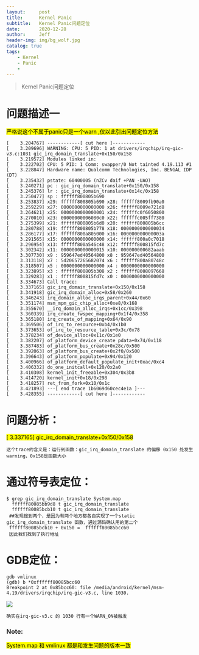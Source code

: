 ```yaml
---
layout:     post
title:      Kernel Panic
subtitle:   Kernel Panic问题定位
date:       2020-12-28
author:     Jeff
header-img: img/bg_wolf.jpg
catalog: true
tags:
    - Kernel
    - Panic
    - 
---
```


>Kernel Panic问题定位

# 问题描述一
<mark>严格说这个不属于panic只是一个warn ,仅以此引出问题定位方法</mark>

	[    3.204767] ------------[ cut here ]------------
	[    3.209696] WARNING: CPU: 5 PID: 1 at drivers/irqchip/irq-gic-v3.c:1031 gic_irq_domain_translate+0x150/0x158
	[    3.219572] Modules linked in:
	[    3.222702] CPU: 5 PID: 1 Comm: swapper/0 Not tainted 4.19.113 #1
	[    3.228847] Hardware name: Qualcomm Technologies, Inc. BENGAL IDP (DT)
	[    3.235432] pstate: 60400005 (nZCv daif +PAN -UAO)
	[    3.240271] pc : gic_irq_domain_translate+0x150/0x158
	[    3.245376] lr : gic_irq_domain_translate+0x14c/0x158
	[    3.250477] sp : ffffff800805b690
	[    3.253837] x29: ffffff800805b690 x28: ffffff8009fb90a0 
	[    3.259229] x27: 0000000000000000 x26: ffffff8009e721d8 
	[    3.264621] x25: 0000000000000001 x24: ffffffc0f6050800 
	[    3.270010] x23: 00000000006080c0 x22: ffffffc005ff7380 
	[    3.275399] x21: ffffff800805b6d0 x20: ffffff800805b6cc 
	[    3.280788] x19: ffffff800805b778 x18: 0000000000000034 
	[    3.286177] x17: ffffff800a805000 x16: 000000000000003a 
	[    3.291565] x15: 0000000000000000 x14: ffffff800a0c7018 
	[    3.296954] x13: ffffff800a546c48 x12: ffffff800815fd7c 
	[    3.302342] x11: 0000000000000015 x10: 000000000682aaab 
	[    3.307730] x9 : 959647ed40564800 x8 : 959647ed40564800 
	[    3.313118] x7 : 5d20657265682074 x6 : ffffff800a80748c 
	[    3.318507] x5 : 0000000000000000 x4 : 0000000000000000 
	[    3.323895] x3 : ffffff800805b308 x2 : ffffff8008097668 
	[    3.329283] x1 : ffffff800815fd7c x0 : 0000000000000000 
	[    3.334673] Call trace:
	[    3.337165] gic_irq_domain_translate+0x150/0x158
	[    3.341918] gic_irq_domain_alloc+0x58/0x260
	[    3.346243] irq_domain_alloc_irqs_parent+0x44/0x60
	[    3.351174] msm_mpm_gic_chip_alloc+0xe8/0x168
	[    3.355670] __irq_domain_alloc_irqs+0x1cc/0x398
	[    3.360339] irq_create_fwspec_mapping+0x1f4/0x358
	[    3.365180] irq_create_of_mapping+0x64/0x90
	[    3.369506] of_irq_to_resource+0xb4/0x1b0
	[    3.373653] of_irq_to_resource_table+0x3c/0x78
	[    3.378234] of_device_alloc+0x11c/0x1e0
	[    3.382207] of_platform_device_create_pdata+0x74/0x118
	[    3.387483] of_platform_bus_create+0x28c/0x500
	[    3.392063] of_platform_bus_create+0x2f0/0x500
	[    3.396643] of_platform_populate+0x94/0x120
	[    3.400966] of_platform_default_populate_init+0xac/0xc4
	[    3.406332] do_one_initcall+0x120/0x2a0
	[    3.410308] kernel_init_freeable+0x304/0x3b8
	[    3.414720] kernel_init+0x18/0x298
	[    3.418257] ret_from_fork+0x10/0x1c
	[    3.421893] ---[ end trace 1b6069d60cec4e1a ]---
	[    3.428355] ------------[ cut here ]------------

# 问题分析：

<mark>[    3.337165] gic_irq_domain_translate+0x150/0x158</mark>

	这个trace的含义是：运行到函数：gic_irq_domain_translate 的偏移 0x150 处发生warning，0x158是函数大小

# 通过符号表定位：
	
	$ grep gic_irq_domain_translate System.map
	  ffffff80085bb9d8 t gic_irq_domain_translate
	  ffffff80085bcb10 t gic_irq_domain_translate
	 ##发现搜到两个，是因为有两个地方都各自实现了一个static gic_irq_domain_translate 函数，通过源码确认用的第二个
	 ffffff80085bcb10 + 0x150 =  ffffff80085bcc60
	 因此我们找到了执行地址

# GDB定位：

	gdb vmlinux
	(gdb) b *0xffffff80085bcc60
	Breakpoint 2 at 0x85bcc60: file /media/android/kernel/msm-4.19/drivers/irqchip/irq-gic-v3.c, line 1030.
	
![](https://jeffnoteimgs.oss-cn-shanghai.aliyuncs.com/imgs20201228100056.png)

	确实在irq-gic-v3.c 的 1030 行有一个WARN_ON被触发


### Note:
<mark>System.map 和 vmlinux 都是和发生问题的版本一致</mark>
